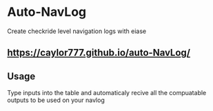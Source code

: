 # Auto-NavLog
Create checkride level navigation logs with eiase

## https://caylor777.github.io/auto-NavLog/

## Usage
Type inputs into the table and automaticaly recive all the compuatable outputs to be used on your navlog
